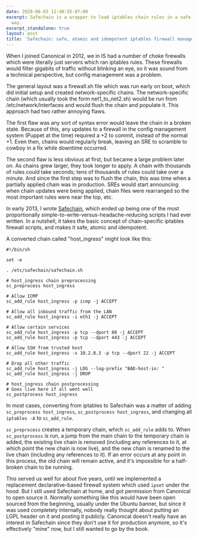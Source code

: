 ```yaml
---
date: 2020-06-03 12:40:55-07:00
excerpt: Safechain is a wrapper to load iptables chain rules in a safe, atomic, idempotent
  way.
excerpt_standalone: true
layout: post
title: 'Safechain: safe, atomic and idempotent iptables firewall management'
---
```

When I joined Canonical in 2012, we in IS had a number of choke firewalls which were literally just servers which ran iptables rules.  These firewalls would filter gigabits of traffic without blinking an eye, so it was sound from a technical perspective, but config management was a problem.

The general layout was a firewall.sh file which was run early on boot, which did initial setup and created network-specific chains.  The network-specific chain (which usually took the form net1_to_net2.sh) would be run from /etc/network/interfaces and would flush the chain and populate it.  This approach had two rather annoying flaws.

The first flaw was any sort of syntax error would leave the chain in a broken state.  Because of this, any updates to a firewall in the config management system (Puppet at the time) required a +2 to commit, instead of the normal +1.  Even then, chains would regularly break, leaving an SRE to scramble to cowboy in a fix while downtime occurred.

The second flaw is less obvious at first, but became a large problem later on.  As chains grew larger, they took longer to apply.  A chain with thousands of rules could take seconds; tens of thousands of rules could take over a minute.  And since the first step was to flush the chain, this was time when a partially applied chain was in production.  SREs would start announcing when chain updates were being applied, chain files were rearranged so the most important rules were near the top, etc.

In early 2013, I wrote [Safechain](https://github.com/rfinnie/safechain), which ended up being one of the most proportionally simple-to-write-versus-headache-reducing scripts I had ever written.  In a nutshell, it takes the basic concept of chain-specific iptables firewall scripts, and makes it safe, atomic and idempotent.

A converted chain called "host_ingress" might look like this:

``` shell
#!/bin/sh

set -e

. /etc/safechain/safechain.sh

# host_ingress chain preprocessing
sc_preprocess host_ingress

# Allow ICMP
sc_add_rule host_ingress -p icmp -j ACCEPT

# Allow all inbound traffic from the LAN
sc_add_rule host_ingress -i eth1 -j ACCEPT

# Allow certain services
sc_add_rule host_ingress -p tcp --dport 80 -j ACCEPT
sc_add_rule host_ingress -p tcp --dport 443 -j ACCEPT

# Allow SSH from trusted host
sc_add_rule host_ingress -s 10.2.8.3 -p tcp --dport 22 -j ACCEPT

# Drop all other traffic
sc_add_rule host_ingress -j LOG --log-prefix "BAD-host-in: "
sc_add_rule host_ingress -j DROP

# host_ingress chain postprocessing
# Goes live here if all went well
sc_postprocess host_ingress
```

In most cases, converting from iptables to Safechain was a matter of adding `sc_preprocess host_ingress`, `sc_postprocess host_ingress`, and changing all `iptables -A` to `sc_add_rule`.

`sc_preprocess` creates a temporary chain, which `sc_add_rule` adds to.  When `sc_postprocess` is run, a jump from the main chain to the temporary chain is added, the existing live chain is removed (including any references to it, at which point the new chain is now live), and the new chain is renamed to the live chain (including any references to it).  If an error occurs at any point in this process, the old chain will remain active, and it's impossible for a half-broken chain to be running.

This served us well for about five years, until we implemented a replacement declarative-based firewall system which used `ipset` under the hood.  But I still used Safechain at home, and got permission from Canonical to open source it.  Normally something like this would have been open sourced from the beginning, usually under the Ubuntu banner, but since it was used completely internally, nobody really thought about putting an LGPL header on it and posting it publicly.  Canonical doesn't really have an interest in Safechain since they don't use it for production anymore, so it's effectively "mine" now, but I still wanted to go by the book.
